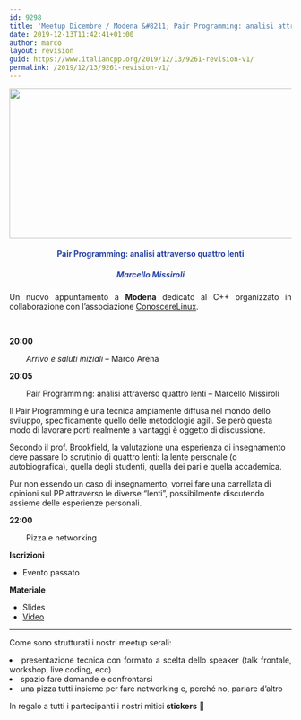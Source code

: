 ```yaml
---
id: 9298
title: 'Meetup Dicembre / Modena &#8211; Pair Programming: analisi attraverso quattro lenti'
date: 2019-12-13T11:42:41+01:00
author: marco
layout: revision
guid: https://www.italiancpp.org/2019/12/13/9261-revision-v1/
permalink: /2019/12/13/9261-revision-v1/
---
```

<center>
  <img loading="lazy" class="aligncenter wp-image-9262 " src="https://www.italiancpp.org/wp-content/uploads/2019/11/banner_meetupMo1219-1024x512.png" alt="" width="534" height="267" srcset="http://192.168.64.2/wordpress/wp-content/uploads/2019/11/banner_meetupMo1219.png 1024w, http://192.168.64.2/wordpress/wp-content/uploads/2019/11/banner_meetupMo1219-300x150.png 300w, http://192.168.64.2/wordpress/wp-content/uploads/2019/11/banner_meetupMo1219-768x384.png 768w, http://192.168.64.2/wordpress/wp-content/uploads/2019/11/banner_meetupMo1219-600x300.png 600w" sizes="(max-width: 534px) 100vw, 534px" />
</center>

<h4 style="text-align: center;">
  <span style="color: #2945a4;">Pair Programming: analisi attraverso quattro lenti</span>
</h4>

<h5 style="text-align: center;">
  <span style="color: #2945a4;"><em>Marcello Missiroli</em></span>
</h5>

<p style="text-align: justify;">
  Un nuovo appuntamento a <strong>Modena</strong> dedicato al C++ organizzato in collaborazione con l&#8217;associazione <a href="http://conoscerelinux.org">ConoscereLinux</a>.
</p>

<p style="text-align: justify;">
  <span style="color: #ffffff;"> </span>
</p>

<p style="text-align: justify;">
  <strong>20:00</strong>
</p>

<p style="text-align: justify; padding-left: 30px;">
  <em>Arrivo e saluti iniziali</em> &#8211; Marco Arena
</p>

<p style="text-align: justify;">
  <strong>20:05</strong>
</p>

<p style="text-align: justify; padding-left: 30px;">
  Pair Programming: analisi attraverso quattro lenti &#8211; Marcello Missiroli
</p>

Il Pair Programming è una tecnica ampiamente diffusa nel mondo dello sviluppo, specificamente quello delle metodologie agili. Se però questa modo di lavorare porti realmente a vantaggi è oggetto di discussione.

Secondo il prof. Brookfield, la valutazione una esperienza di insegnamento deve passare lo scrutinio di quattro lenti: la lente personale (o autobiografica), quella degli studenti, quella dei pari e quella accademica.

Pur non essendo un caso di insegnamento, vorrei fare una carrellata di opinioni sul PP attraverso le diverse “lenti”, possibilmente discutendo assieme delle esperienze personali.

**22:00**

<p style="padding-left: 30px;">
  Pizza e networking
</p>

**Iscrizioni**

  * Evento passato

**Materiale**

  * Slides
  * [Video](https://www.youtube.com/watch?v=JmfHG9B2D5M)

* * *

<p style="text-align: justify;">
  Come sono strutturati i nostri meetup serali:
</p>

<li style="text-align: justify;">
  presentazione tecnica con formato a scelta dello speaker (talk frontale, workshop, live coding, ecc)
</li>
<li style="text-align: justify;">
  spazio fare domande e confrontarsi
</li>
<li style="text-align: justify;">
  una pizza tutti insieme per fare networking e, perché no, parlare d&#8217;altro
</li>

In regalo a tutti i partecipanti i nostri mitici **stickers** 🙂